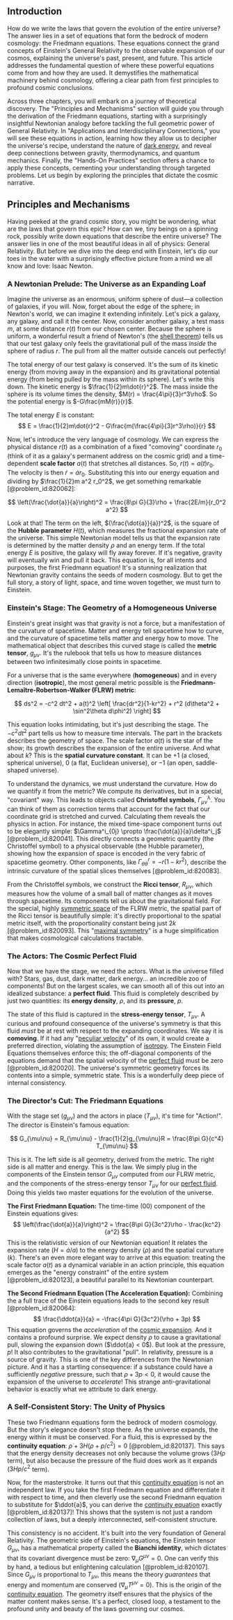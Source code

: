 ## Introduction
How do we write the laws that govern the evolution of the entire universe? The answer lies in a set of equations that form the bedrock of modern cosmology: the Friedmann equations. These equations connect the grand concepts of Einstein's General Relativity to the observable expansion of our cosmos, explaining the universe's past, present, and future. This article addresses the fundamental question of where these powerful equations come from and how they are used. It demystifies the mathematical machinery behind cosmology, offering a clear path from first principles to profound cosmic conclusions.

Across three chapters, you will embark on a journey of theoretical discovery. The "Principles and Mechanisms" section will guide you through the derivation of the Friedmann equations, starting with a surprisingly insightful Newtonian analogy before tackling the full geometric power of General Relativity. In "Applications and Interdisciplinary Connections," you will see these equations in action, learning how they allow us to decipher the universe's recipe, understand the nature of [dark energy](@article_id:160629), and reveal deep connections between gravity, thermodynamics, and quantum mechanics. Finally, the "Hands-On Practices" section offers a chance to apply these concepts, cementing your understanding through targeted problems. Let us begin by exploring the principles that dictate the cosmic narrative.

## Principles and Mechanisms

Having peeked at the grand cosmic story, you might be wondering, what are the laws that govern this epic? How can we, tiny beings on a spinning rock, possibly write down equations that describe the entire universe? The answer lies in one of the most beautiful ideas in all of physics: General Relativity. But before we dive into the deep end with Einstein, let's dip our toes in the water with a surprisingly effective picture from a mind we all know and love: Isaac Newton.

### A Newtonian Prelude: The Universe as an Expanding Loaf

Imagine the universe as an enormous, uniform sphere of dust—a collection of galaxies, if you will. Now, forget about the edge of the sphere; in Newton's world, we can imagine it extending infinitely. Let's pick a galaxy, any galaxy, and call it the center. Now, consider another galaxy, a test mass $m$, at some distance $r(t)$ from our chosen center. Because the sphere is uniform, a wonderful result a friend of Newton's (the [shell theorem](@article_id:157340)) tells us that our test galaxy only feels the gravitational pull of the mass *inside* the sphere of radius $r$. The pull from all the matter outside cancels out perfectly!

The total energy of our test galaxy is conserved. It's the sum of its kinetic energy (from moving away in the expansion) and its gravitational potential energy (from being pulled by the mass within its sphere). Let's write this down. The kinetic energy is $\frac{1}{2}m\dot{r}^2$. The mass inside the sphere is its volume times the density, $M(r) = \frac{4\pi}{3}r^3\rho$. So the potential energy is $-G\frac{mM(r)}{r}$.

The total energy $E$ is constant:
$$
E = \frac{1}{2}m\dot{r}^2 - G\frac{m(\frac{4\pi}{3}r^3\rho)}{r}
$$

Now, let's introduce the very language of cosmology. We can express the physical distance $r(t)$ as a combination of a fixed "comoving" coordinate $r_0$ (think of it as a galaxy's permanent address on the cosmic grid) and a time-dependent **scale factor** $a(t)$ that stretches all distances. So, $r(t) = a(t)r_0$. The velocity is then $\dot{r} = \dot{a}r_0$. Substituting this into our energy equation and dividing by $\frac{1}{2}m a^2 r_0^2$, we get something remarkable [@problem_id:820062]:

$$
\left(\frac{\dot{a}}{a}\right)^2 = \frac{8\pi G}{3}\rho + \frac{2E/m}{r_0^2 a^2}
$$

Look at that! The term on the left, $(\frac{\dot{a}}{a})^2$, is the square of the **Hubble parameter** $H(t)$, which measures the fractional expansion rate of the universe. This simple Newtonian model tells us that the expansion rate is determined by the matter density $\rho$ and an energy term. If the total energy $E$ is positive, the galaxy will fly away forever. If it's negative, gravity will eventually win and pull it back. This equation is, for all intents and purposes, the first Friedmann equation! It's a stunning realization that Newtonian gravity contains the seeds of modern cosmology. But to get the full story, a story of light, space, and time woven together, we must turn to Einstein.

### Einstein's Stage: The Geometry of a Homogeneous Universe

Einstein's great insight was that gravity is not a force, but a manifestation of the curvature of spacetime. Matter and energy tell spacetime how to curve, and the curvature of spacetime tells matter and energy how to move. The mathematical object that describes this curved stage is called the **metric tensor**, $g_{\mu\nu}$. It's the rulebook that tells us how to measure distances between two infinitesimally close points in spacetime.

For a universe that is the same everywhere (**homogeneous**) and in every direction (**isotropic**), the most general metric possible is the **Friedmann-Lemaître-Robertson-Walker (FLRW) metric**:

$$
ds^2 = -c^2 dt^2 + a(t)^2 \left[ \frac{dr^2}{1-kr^2} + r^2 (d\theta^2 + \sin^2\theta d\phi^2) \right]
$$

This equation looks intimidating, but it's just describing the stage. The $-c^2 dt^2$ part tells us how to measure time intervals. The part in the brackets describes the geometry of space. The scale factor $a(t)$ is the star of the show; its growth describes the expansion of the entire universe. And what about $k$? This is the **spatial curvature constant**. It can be $+1$ (a closed, spherical universe), $0$ (a flat, Euclidean universe), or $-1$ (an open, saddle-shaped universe).

To understand the dynamics, we must understand the curvature. How do we quantify it from the metric? We compute its derivatives, but in a special, "covariant" way. This leads to objects called **Christoffel symbols**, $\Gamma^\lambda_{\mu\nu}$. You can think of them as correction terms that account for the fact that our coordinate grid is stretched and curved. Calculating them reveals the physics in action. For instance, the mixed time-space component turns out to be elegantly simple: $\Gamma^i_{0j} \propto \frac{\dot{a}}{a}\delta^i_j$ [@problem_id:820041]. This directly connects a geometric quantity (the Christoffel symbol) to a physical observable (the Hubble parameter), showing how the expansion of space is encoded in the very fabric of spacetime geometry. Other components, like $\Gamma^r_{\theta\theta} = -r(1-kr^2)$, describe the intrinsic curvature of the spatial slices themselves [@problem_id:820083].

From the Christoffel symbols, we construct the **Ricci tensor**, $R_{\mu\nu}$, which measures how the volume of a small ball of matter changes as it moves through spacetime. Its components tell us about the gravitational field. For the special, highly [symmetric space](@article_id:182689) of the FLRW metric, the spatial part of the Ricci tensor is beautifully simple: it's directly proportional to the spatial metric itself, with the proportionality constant being just $2k$ [@problem_id:820093]. This "[maximal symmetry](@article_id:196971)" is a huge simplification that makes cosmological calculations tractable.

### The Actors: The Cosmic Perfect Fluid

Now that we have the stage, we need the actors. What is the universe filled with? Stars, gas, dust, dark matter, dark energy... an incredible zoo of components! But on the largest scales, we can smooth all of this out into an idealized substance: a **perfect fluid**. This fluid is completely described by just two quantities: its **energy density**, $\rho$, and its **pressure**, $p$.

The state of this fluid is captured in the **stress-energy tensor**, $T_{\mu\nu}$. A curious and profound consequence of the universe's symmetry is that this fluid *must* be at rest with respect to the expanding coordinates. We say it is **comoving**. If it had any "[peculiar velocity](@article_id:157470)" of its own, it would create a preferred direction, violating the assumption of [isotropy](@article_id:158665). The Einstein Field Equations themselves enforce this; the off-diagonal components of the equations demand that the spatial velocity of the [perfect fluid](@article_id:161415) must be zero [@problem_id:820020]. The universe's symmetric geometry forces its contents into a simple, symmetric state. This is a wonderfully deep piece of internal consistency.

### The Director's Cut: The Friedmann Equations

With the stage set ($g_{\mu\nu}$) and the actors in place ($T_{\mu\nu}$), it's time for "Action!". The director is Einstein's famous equation:

$$
G_{\mu\nu} = R_{\mu\nu} - \frac{1}{2}g_{\mu\nu}R = \frac{8\pi G}{c^4} T_{\mu\nu}
$$

This is it. The left side is all geometry, derived from the metric. The right side is all matter and energy. This is the law. We simply plug in the components of the Einstein tensor $G_{\mu\nu}$ computed from our FLRW metric, and the components of the stress-energy tensor $T_{\mu\nu}$ for our [perfect fluid](@article_id:161415). Doing this yields two master equations for the evolution of the universe.

**The First Friedmann Equation:** The time-time ($00$) component of the Einstein equations gives:
$$
\left(\frac{\dot{a}}{a}\right)^2 = \frac{8\pi G}{3c^2}\rho - \frac{kc^2}{a^2}
$$
This is the relativistic version of our Newtonian equation! It relates the expansion rate ($H = \dot{a}/a$) to the energy density ($\rho$) and the spatial curvature ($k$). There's an even more elegant way to arrive at this equation: treating the scale factor $a(t)$ as a dynamical variable in an action principle, this equation emerges as the "energy constraint" of the entire system [@problem_id:820123], a beautiful parallel to its Newtonian counterpart.

**The Second Friedmann Equation (The Acceleration Equation):** Combining the a full trace of the Einstein equations leads to the second key result [@problem_id:820064]:
$$
\frac{\ddot{a}}{a} = -\frac{4\pi G}{3c^2}(\rho + 3p)
$$
This equation governs the *acceleration* of the [cosmic expansion](@article_id:160508). And it contains a profound surprise. We expect density $\rho$ to cause a gravitational pull, slowing the expansion down ($\ddot{a} < 0$). But look at the pressure, $p$! It also contributes to the gravitational "pull". In relativity, pressure is a source of gravity. This is one of the key differences from the Newtonian picture. And it has a startling consequence: if a substance could have a sufficiently *negative* pressure, such that $\rho + 3p < 0$, it would cause the expansion of the universe to *accelerate*! This strange anti-gravitational behavior is exactly what we attribute to dark energy.

### A Self-Consistent Story: The Unity of Physics

These two Friedmann equations form the bedrock of modern cosmology. But the story's elegance doesn't stop there. As the universe expands, the energy within it must be conserved. For a fluid, this is expressed by the **continuity equation**: $\dot{\rho} + 3H(\rho + p/c^2) = 0$ [@problem_id:820137]. This says that the energy density decreases not only because the volume grows ($3H\rho$ term), but also because the pressure of the fluid does work as it expands ($3Hp/c^2$ term).

Now, for the masterstroke. It turns out that this [continuity equation](@article_id:144748) is not an independent law. If you take the first Friedmann equation and differentiate it with respect to time, and then cleverly use the second Friedmann equation to substitute for $\ddot{a}$, you can derive the [continuity equation](@article_id:144748) exactly [@problem_id:820137]! This shows that the system is not just a random collection of laws, but a deeply interconnected, self-consistent structure.

This consistency is no accident. It's built into the very foundation of General Relativity. The geometric side of Einstein's equations, the Einstein tensor $G_{\mu\nu}$, has a mathematical property called the **Bianchi identity**, which dictates that its covariant divergence must be zero: $\nabla_\mu G^{\mu\nu} = 0$. One can verify this by hand, a tedious but enlightening calculation [@problem_id:820107]. Since $G_{\mu\nu}$ is proportional to $T_{\mu\nu}$, this means the theory *guarantees* that energy and momentum are conserved ($\nabla_\mu T^{\mu\nu} = 0$). This is the origin of the [continuity equation](@article_id:144748). The geometry itself ensures that the physics of the matter content makes sense. It's a perfect, closed loop, a testament to the profound unity and beauty of the laws governing our cosmos.